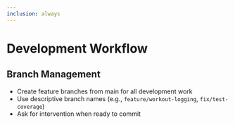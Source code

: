 ```yaml
---
inclusion: always
---
```


# Development Workflow

## Branch Management
- Create feature branches from main for all development work
- Use descriptive branch names (e.g., `feature/workout-logging`, `fix/test-coverage`)
- Ask for intervention when ready to commit
